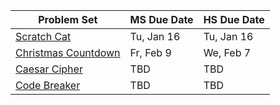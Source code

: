| Problem Set                                                                                                         | MS Due Date | HS Due Date |
| ------------------------------------------------------------------------------------------------------------------- | ----------- | ----------- |
| [Scratch Cat](https://github.com/northridge-dev/python-game-dev/tree/main/problem_sets/scratch-cat)                 | Tu, Jan 16  | Tu, Jan 16  |
| [Christmas Countdown](https://github.com/northridge-dev/python-game-dev/tree/main/problem_sets/christmas_countdown) | Fr, Feb 9   | We, Feb 7   |
| [Caesar Cipher](https://github.com/northridge-dev/python-game-dev/tree/main/problem_sets/caesar_cipher)             | TBD         | TBD         |
| [Code Breaker](https://github.com/northridge-dev/python-game-dev/tree/main/problem_sets/code_breaker)               | TBD         | TBD         |
